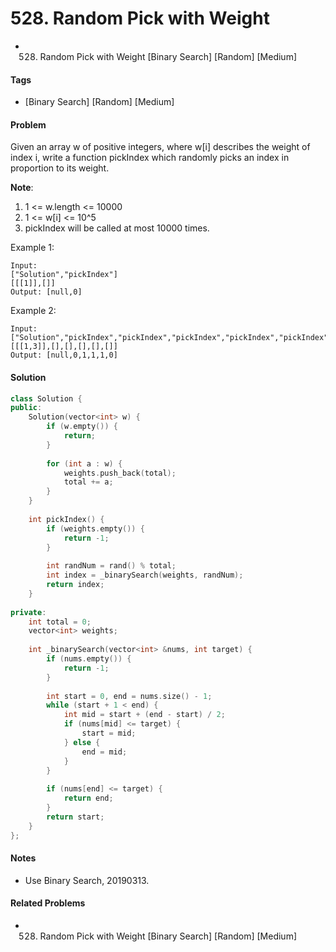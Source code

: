 # 528. Random Pick with Weight
- 528. Random Pick with Weight [Binary Search] [Random] [Medium]

#### Tags
- [Binary Search] [Random] [Medium]

#### Problem
Given an array w of positive integers, where w[i] describes the weight of index i, write a function pickIndex which randomly picks an index in proportion to its weight.

**Note**:

1. 1 <= w.length <= 10000
2. 1 <= w[i] <= 10^5
3. pickIndex will be called at most 10000 times.

Example 1:

    Input: 
    ["Solution","pickIndex"]
    [[[1]],[]]
    Output: [null,0]

Example 2:

    Input: 
    ["Solution","pickIndex","pickIndex","pickIndex","pickIndex","pickIndex"]
    [[[1,3]],[],[],[],[],[]]
    Output: [null,0,1,1,1,0]

#### Solution
``` C++
class Solution {
public:
    Solution(vector<int> w) {
        if (w.empty()) {
            return;
        }
        
        for (int a : w) {
            weights.push_back(total);
            total += a;
        }
    }
    
    int pickIndex() {
        if (weights.empty()) {
            return -1;
        }
        
        int randNum = rand() % total;
        int index = _binarySearch(weights, randNum);
        return index;
    }
    
private:
    int total = 0;
    vector<int> weights;
    
    int _binarySearch(vector<int> &nums, int target) {
        if (nums.empty()) {
            return -1;
        }
        
        int start = 0, end = nums.size() - 1;
        while (start + 1 < end) {
            int mid = start + (end - start) / 2;
            if (nums[mid] <= target) {
                start = mid;
            } else {
                end = mid;
            }
        }
        
        if (nums[end] <= target) {
            return end;
        }
        return start;
    }
};
```

#### Notes
- Use Binary Search, 20190313.

#### Related Problems
- 528. Random Pick with Weight [Binary Search] [Random] [Medium]
